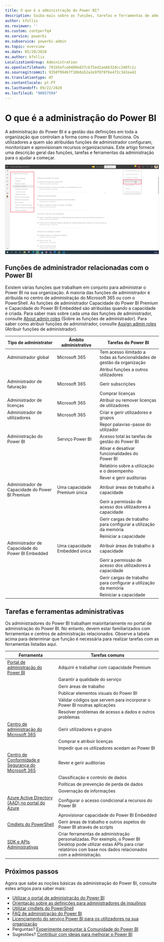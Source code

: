 ```yaml
---
title: O que é a administração do Power BI?
description: Saiba mais sobre as funções, tarefas e ferramentas de administração utilizadas para gerir o Power BI.
author: kfollis
ms.reviewer: ''
ms.custom: contperfq4
ms.service: powerbi
ms.subservice: powerbi-admin
ms.topic: overview
ms.date: 05/29/2020
ms.author: kfollis
LocalizationGroup: Administration
ms.openlocfilehash: 791b5efce0489e837cb75ed1ae6632dcc240fc1c
ms.sourcegitcommit: 9350f994b7f18b0a52a2e9f8f8f8e472c342ea42
ms.translationtype: HT
ms.contentlocale: pt-PT
ms.lasthandoff: 09/22/2020
ms.locfileid: "90857594"
---
```

# <a name="what-is-power-bi-administration"></a>O que é a administração do Power BI

A administração do Power BI é a gestão das definições em toda a organização que controlam a forma como o Power BI funciona. Os utilizadores a quem são atribuídas funções de administrador configuram, monitorizam e aprovisionam recursos organizacionais. Este artigo fornece uma descrição geral das funções, tarefas e ferramentas da administração para o ajudar a começar.

![Captura de ecrã a mostrar o portal de administração do Power B I com as definições de toda a organização.](media/service-admin-administering-power-bi-in-your-organization/admin-portal.png)

## <a name="administrator-roles-related-to-power-bi"></a>Funções de administrador relacionadas com o Power BI

Existem várias funções que trabalham em conjunto para administrar o Power BI na sua organização. A maioria das funções de administrador é atribuída no centro de administração do Microsoft 365 ou com o PowerShell. As funções de administrador Capacidade do Power BI Premium e Capacidade do Power BI Embedded são atribuídas quando a capacidade é criada. Para saber mais sobre cada uma das funções de administrador, consulte [About admin roles](/microsoft-365/admin/add-users/about-admin-roles?view=o365-worldwide) (Sobre as funções de administrador). Para saber como atribuir funções de administrador, consulte [Assign admin roles](/microsoft-365/admin/add-users/assign-admin-roles?view=o365-worldwide) (Atribuir funções de administrador).

| **Tipo de administrator** | **Âmbito administrativo** | **Tarefas do Power BI** |
| --- | --- | --- |
| Administrador global | Microsoft 365 | Tem acesso ilimitado a todas as funcionalidades de gestão da organização |
| | | Atribui funções a outros utilizadores |
| Administrador de faturação | Microsoft 365 | Gerir subscrições |
| | | Comprar licenças |
| Administrador de licenças | Microsoft 365 | Atribuir ou remover licenças de utilizadores |
| Administrador de utilizadores | Microsoft 365 | Criar e gerir utilizadores e grupos |
| | | Repor palavras-passe do utilizador |
| Administração do Power BI | Serviço Power BI | Acesso total às tarefas de gestão do Power BI|
| | | Ativar e desativar funcionalidades do Power BI |
| | | Relatório sobre a utilização e o desempenho |
| | | Rever e gerir auditorias |
| Administrador de Capacidade do Power BI Premium | Uma capacidade Premium única | Atribuir áreas de trabalho à capacidade|
| | | Gerir a permissão de acesso dos utilizadores à capacidade |
| | | Gerir cargas de trabalho para configurar a utilização da memória |
| | | Reiniciar a capacidade |
| Administrador de Capacidade do Power BI Embedded | Uma capacidade Embedded única | Atribuir áreas de trabalho à capacidade|
| | | Gerir a permissão de acesso dos utilizadores à capacidade |
| | | Gerir cargas de trabalho para configurar a utilização da memória |
| | | Reiniciar a capacidade |

## <a name="administrative-tasks-and-tools"></a>Tarefas e ferramentas administrativas

Os administradores do Power BI trabalham maioritariamente no portal de administração do Power BI. No entanto, devem estar familiarizados com ferramentas e centros de administração relacionados. Observe a tabela acima para determinar que função é necessária para realizar tarefas com as ferramentas listadas aqui.

| **Ferramenta** | **Tarefas comuns** |
| --- | --- |
| [Portal de administração do Power BI](https://app.powerbi.com/admin-portal) | Adquirir e trabalhar com capacidade Premium |
| | Garantir a qualidade do serviço |
| | Gerir áreas de trabalho |
| | Publicar elementos visuais do Power BI |
| | Validar códigos que servem para incorporar o Power BI noutras aplicações |
| | Resolver problemas de acesso a dados e outros problemas |
| [Centro de administração do Microsoft 365](https://admin.microsoft.com) | Gerir utilizadores e grupos |
| | Comprar e atribuir licenças |
| | Impedir que os utilizadores acedam ao Power BI |
| [Centro de Conformidade e Segurança do Microsoft 365](https://protection.office.com) | Rever e gerir auditorias |
| | Classificação e controlo de dados |
| | Políticas de prevenção de perda de dados |
| | Governação de informações |
| [Azure Active Directory (AAD) no portal do Azure](https://aad.portal.azure.com) | Configurar o acesso condicional a recursos do Power BI |
| | Aprovisionar capacidade do Power BI Embedded |
| [Cmdlets do PowerShell](/powershell/power-bi/overview) | Gerir áreas de trabalho e outros aspetos do Power BI através de scripts |
| [SDK e APIs Administrativas](service-admin-reference.md) | Criar ferramentas de administração personalizadas. Por exemplo, o Power BI Desktop pode utilizar estas APIs para criar relatórios com base nos dados relacionados com a administração. |

## <a name="next-steps"></a>Próximos passos

Agora que sabe as noções básicas da administração do Power BI, consulte estes artigos para saber mais:

- [Utilizar o portal de administração do Power BI](service-admin-portal.md)
- [Orientação sobre as definições para administradores de inquilinos](../guidance/admin-tenant-settings.md)
- [Utilizar cmdlets do PowerShell](/powershell/power-bi/overview)
- [FAQ de administração do Power BI](service-admin-faq.md)
- [Licenciamento do serviço Power BI para os utilizadores na sua organização](service-admin-licensing-organization.md)
- Perguntas? [Experimente perguntar à Comunidade do Power BI](https://community.powerbi.com/)
- Sugestões? [Contribuir com ideias para melhorar o Power BI](https://ideas.powerbi.com/)